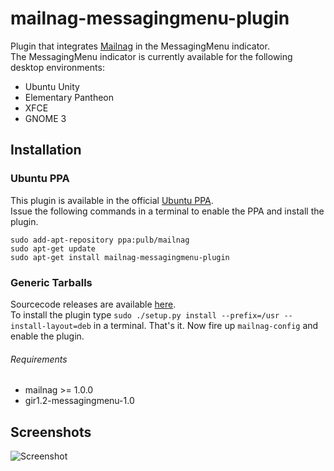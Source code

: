 # mailnag-messagingmenu-plugin
Plugin that integrates [Mailnag](https://github.com/pulb/mailnag) in the MessagingMenu indicator.  
The MessagingMenu indicator is currently available for the following desktop environments:
 - Ubuntu Unity
 - Elementary Pantheon
 - XFCE
 - GNOME 3

## Installation

### Ubuntu PPA
This plugin is available in the official [Ubuntu PPA](https://launchpad.net/~pulb/+archive/mailnag).  
Issue the following commands in a terminal to enable the PPA and install the plugin.  

    sudo add-apt-repository ppa:pulb/mailnag
    sudo apt-get update
    sudo apt-get install mailnag-messagingmenu-plugin

### Generic Tarballs
Sourcecode releases are available [here](https://github.com/pulb/mailnag-messagingmenu-plugin/releases).  
To install the plugin type `sudo ./setup.py install --prefix=/usr --install-layout=deb` in a terminal.
That's it. Now fire up `mailnag-config` and enable the plugin.  

###### Requirements
* mailnag >= 1.0.0
* gir1.2-messagingmenu-1.0

## Screenshots
![Screenshot](https://raw.github.com/pulb/mailnag-messagingmenu-plugin/docs/docs/screenshot.png)
